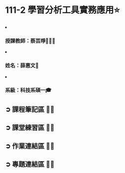 # 111-2 學習分析工具實務應用⭐️
<li><h3>授課教師：蔡芸琤👩🏻‍💼</h3></li>
<li><h3>姓名：薛惠文🐻</h3></li>
<li><h3>系級：科技系碩一🎓 </h3></li>

<h2>➲ 課程筆記區 ✍🏻</h2>
<h2>➲ 課堂練習區 ✍🏻</h2>
<h2>➲ 作業連結區 ✍🏻</h2>
<h2>➲ 專題連結區 ✍🏻</h2>
